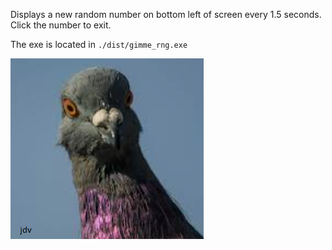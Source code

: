 Displays a new random number on bottom left of screen every 1.5 seconds. Click the number to exit.

The exe is located in `./dist/gimme_rng.exe`

![my nane is doug](./pigeon.PNG)
